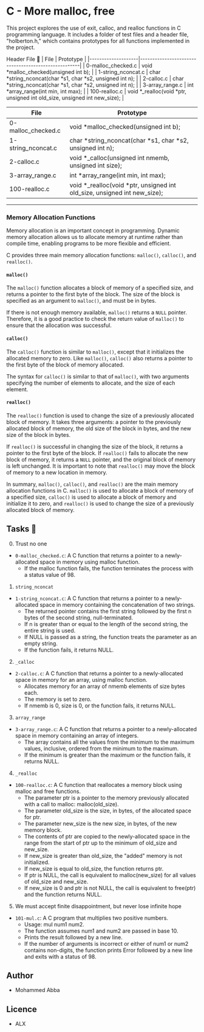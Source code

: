 # C - More malloc, free

This project explores the use of exit, calloc, and realloc functions in C programming language. It includes a folder of test files and a header file, "holberton.h," which contains prototypes for all functions implemented in the project.


Header File 📁
| File               | Prototype                                           |
|--------------------|-----------------------------------------------------|
| 0-malloc_checked.c | void *malloc_checked(unsigned int b);              |
| 1-string_nconcat.c | char *string_nconcat(char *s1, char *s2, unsigned int n); |
| 2-calloc.c         | char *string_nconcat(char *s1, char *s2, unsigned int n); |
| 3-array_range.c    | int *array_range(int min, int max);                |
| 100-realloc.c      | void *_realloc(void *ptr, unsigned int old_size, unsigned int new_size); |

| File               | Prototype                                                           |
|--------------------|---------------------------------------------------------------------|
| 0-malloc_checked.c | void *malloc_checked(unsigned int b);                              |
| 1-string_nconcat.c | char *string_nconcat(char *s1, char *s2, unsigned int n);           |
| 2-calloc.c         | void *_calloc(unsigned int nmemb, unsigned int size);              |
| 3-array_range.c    | int *array_range(int min, int max);                                 |
| 100-realloc.c      | void *_realloc(void *ptr, unsigned int old_size, unsigned int new_size); |

---

### Memory Allocation Functions

Memory allocation is an important concept in programming. Dynamic memory allocation allows us to allocate memory at runtime rather than compile time, enabling programs to be more flexible and efficient. 

C provides three main memory allocation functions: `malloc()`, `calloc()`, and `realloc()`.

#### `malloc()`

The `malloc()` function allocates a block of memory of a specified size, and returns a pointer to the first byte of the block. The size of the block is specified as an argument to `malloc()`, and must be in bytes. 

If there is not enough memory available, `malloc()` returns a `NULL` pointer. Therefore, it is a good practice to check the return value of `malloc()` to ensure that the allocation was successful.

#### `calloc()`

The `calloc()` function is similar to `malloc()`, except that it initializes the allocated memory to zero. Like `malloc()`, `calloc()` also returns a pointer to the first byte of the block of memory allocated. 

The syntax for `calloc()` is similar to that of `malloc()`, with two arguments specifying the number of elements to allocate, and the size of each element.

#### `realloc()`

The `realloc()` function is used to change the size of a previously allocated block of memory. It takes three arguments: a pointer to the previously allocated block of memory, the old size of the block in bytes, and the new size of the block in bytes.

If `realloc()` is successful in changing the size of the block, it returns a pointer to the first byte of the block. If `realloc()` fails to allocate the new block of memory, it returns a `NULL` pointer, and the original block of memory is left unchanged. It is important to note that `realloc()` may move the block of memory to a new location in memory.

In summary, `malloc()`, `calloc()`, and `realloc()` are the main memory allocation functions in C. `malloc()` is used to allocate a block of memory of a specified size, `calloc()` is used to allocate a block of memory and initialize it to zero, and `realloc()` is used to change the size of a previously allocated block of memory.

## Tasks 📃
0. Trust no one
- `0-malloc_checked.c`: A C function that returns a pointer to a newly-allocated space in memory using malloc function.
    - If the malloc function fails, the function terminates the process with a status value of 98.

1. `string_nconcat`
- `1-string_nconcat.c`: A C function that returns a pointer to a newly-allocated space in memory containing the concatenation of two strings.
    - The returned pointer contains the first string followed by the first n bytes of the second string, null-terminated.
    - If n is greater than or equal to the length of the second string, the entire string is used.
    - If NULL is passed as a string, the function treats the parameter as an empty string.
    - If the function fails, it returns NULL.

2. `_calloc`
- `2-calloc.c`: A C function that returns a pointer to a newly-allocated space in memory for an array, using malloc function.
    - Allocates memory for an array of nmemb elements of size bytes each.
    - The memory is set to zero.
    - If nmemb is 0, size is 0, or the function fails, it returns NULL.

3. `array_range`
- `3-array_range.c`: A C function that returns a pointer to a newly-allocated space in memory containing an array of integers.
    - The array contains all the values from the minimum to the maximum values, inclusive, ordered from the minimum to the maximum.
    - If the minimum is greater than the maximum or the function fails, it returns NULL.

4. `_realloc`
- `100-realloc.c`: A C function that reallocates a memory block using malloc and free functions.
    - The parameter ptr is a pointer to the memory previously allocated with a call to malloc: malloc(old_size).
    - The parameter old_size is the size, in bytes, of the allocated space for ptr.
    - The parameter new_size is the new size, in bytes, of the new memory block.
    - The contents of ptr are copied to the newly-allocated space in the range from the start of ptr up to the minimum of old_size and new_size.
    - If new_size is greater than old_size, the "added" memory is not initialized.
    - If new_size is equal to old_size, the function returns ptr.
    - If ptr is NULL, the call is equivalent to malloc(new_size) for all values of old_size and new_size.
    - If new_size is 0 and ptr is not NULL, the call is equivalent to free(ptr) and the function returns NULL.

5. We must accept finite disappointment, but never lose infinite hope
- `101-mul.c`: A C program that multiplies two positive numbers.
    - Usage: mul num1 num2.
    - The function assumes num1 and num2 are passed in base 10.
    - Prints the result followed by a new line.
    - If the number of arguments is incorrect or either of num1 or num2 contains non-digits, the function prints Error followed by a new line and exits with a status of 98.

## Author
- Mohammed Abba

## Licence
- ALX
